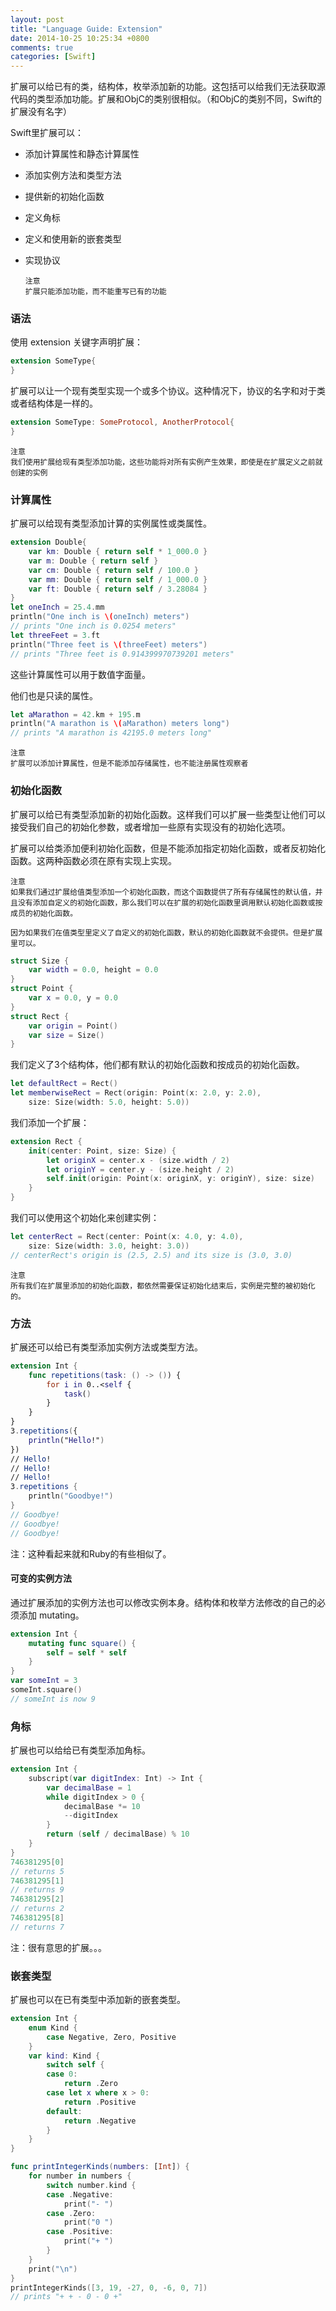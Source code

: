 ```yaml
---
layout: post
title: "Language Guide: Extension"
date: 2014-10-25 10:25:34 +0800
comments: true
categories: [Swift]
---
```



扩展可以给已有的类，结构体，枚举添加新的功能。这包括可以给我们无法获取源代码的类型添加功能。扩展和ObjC的类别很相似。（和ObjC的类别不同，Swift的扩展没有名字）

Swift里扩展可以：

*   添加计算属性和静态计算属性
*   添加实例方法和类型方法
*   提供新的初始化函数
*   定义角标
*   定义和使用新的嵌套类型
*   实现协议

        注意
        扩展只能添加功能，而不能重写已有的功能

<!-- more -->

### 语法

使用 extension 关键字声明扩展：

``` swift
extension SomeType{
}
```

扩展可以让一个现有类型实现一个或多个协议。这种情况下，协议的名字和对于类或者结构体是一样的。

``` swift
extension SomeType: SomeProtocol, AnotherProtocol{
}
```

    注意
    我们使用扩展给现有类型添加功能，这些功能将对所有实例产生效果，即使是在扩展定义之前就创建的实例

### 计算属性

扩展可以给现有类型添加计算的实例属性或类属性。

``` swift
extension Double{
    var km: Double { return self * 1_000.0 }
    var m: Double { return self }
    var cm: Double { return self / 100.0 }
    var mm: Double { return self / 1_000.0 }
    var ft: Double { return self / 3.28084 }
}
let oneInch = 25.4.mm
println("One inch is \(oneInch) meters")
// prints "One inch is 0.0254 meters"
let threeFeet = 3.ft
println("Three feet is \(threeFeet) meters")
// prints "Three feet is 0.914399970739201 meters"
```

这些计算属性可以用于数值字面量。

他们也是只读的属性。

``` swift
let aMarathon = 42.km + 195.m
println("A marathon is \(aMarathon) meters long")
// prints "A marathon is 42195.0 meters long"
```

    注意
    扩展可以添加计算属性，但是不能添加存储属性，也不能注册属性观察者

### 初始化函数

扩展可以给已有类型添加新的初始化函数。这样我们可以扩展一些类型让他们可以接受我们自己的初始化参数，或者增加一些原有实现没有的初始化选项。

扩展可以给类添加便利初始化函数，但是不能添加指定初始化函数，或者反初始化函数。这两种函数必须在原有实现上实现。

    注意
    如果我们通过扩展给值类型添加一个初始化函数，而这个函数提供了所有存储属性的默认值，并且没有添加自定义的初始化函数，那么我们可以在扩展的初始化函数里调用默认初始化函数或按成员的初始化函数。
    
    因为如果我们在值类型里定义了自定义的初始化函数，默认的初始化函数就不会提供。但是扩展里可以。

``` swift
struct Size {
    var width = 0.0, height = 0.0
}
struct Point {
    var x = 0.0, y = 0.0
}
struct Rect {
    var origin = Point()
    var size = Size()
}
```

我们定义了3个结构体，他们都有默认的初始化函数和按成员的初始化函数。

``` swift
let defaultRect = Rect()
let memberwiseRect = Rect(origin: Point(x: 2.0, y: 2.0),
    size: Size(width: 5.0, height: 5.0))
```

我们添加一个扩展：

``` swift
extension Rect {
    init(center: Point, size: Size) {
        let originX = center.x - (size.width / 2)
        let originY = center.y - (size.height / 2)
        self.init(origin: Point(x: originX, y: originY), size: size)
    }
}
```

我们可以使用这个初始化来创建实例：

``` swift
let centerRect = Rect(center: Point(x: 4.0, y: 4.0),
    size: Size(width: 3.0, height: 3.0))
// centerRect's origin is (2.5, 2.5) and its size is (3.0, 3.0)
```

    注意
    所有我们在扩展里添加的初始化函数，都依然需要保证初始化结束后，实例是完整的被初始化的。

### 方法

扩展还可以给已有类型添加实例方法或类型方法。

``` swift
extension Int {
    func repetitions(task: () -> ()) {
        for i in 0..<self {
            task()
        }
    }
}
3.repetitions({
    println("Hello!")
})
// Hello!
// Hello!
// Hello!
3.repetitions {
    println("Goodbye!")
}
// Goodbye!
// Goodbye!
// Goodbye!
```

注：这种看起来就和Ruby的有些相似了。

####    可变的实例方法

通过扩展添加的实例方法也可以修改实例本身。结构体和枚举方法修改的自己的必须添加 mutating。

``` swift
extension Int {
    mutating func square() {
        self = self * self
    }
}
var someInt = 3
someInt.square()
// someInt is now 9
```

### 角标

扩展也可以给给已有类型添加角标。

``` swift
extension Int {
    subscript(var digitIndex: Int) -> Int {
        var decimalBase = 1
        while digitIndex > 0 {
            decimalBase *= 10
            --digitIndex
        }
        return (self / decimalBase) % 10
    }
}
746381295[0]
// returns 5
746381295[1]
// returns 9
746381295[2]
// returns 2
746381295[8]
// returns 7
```

注：很有意思的扩展。。。

### 嵌套类型

扩展也可以在已有类型中添加新的嵌套类型。

``` swift
extension Int {
    enum Kind {
        case Negative, Zero, Positive
    }
    var kind: Kind {
        switch self {
        case 0:
            return .Zero
        case let x where x > 0:
            return .Positive
        default:
            return .Negative
        }
    }
}
```

``` swift
func printIntegerKinds(numbers: [Int]) {
    for number in numbers {
        switch number.kind {
        case .Negative:
            print("- ")
        case .Zero:
            print("0 ")
        case .Positive:
            print("+ ")
        }
    }
    print("\n")
}
printIntegerKinds([3, 19, -27, 0, -6, 0, 7])
// prints "+ + - 0 - 0 +"
```

















